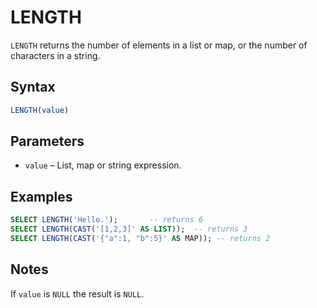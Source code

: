# LENGTH

`LENGTH` returns the number of elements in a list or map, or the number of characters in a string.

## Syntax

```sql
LENGTH(value)
```

## Parameters

- `value` – List, map or string expression.

## Examples

```sql
SELECT LENGTH('Hello.');       -- returns 6
SELECT LENGTH(CAST('[1,2,3]' AS LIST));  -- returns 3
SELECT LENGTH(CAST('{"a":1, "b":5}' AS MAP)); -- returns 2
```

## Notes

If `value` is `NULL` the result is `NULL`.
